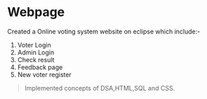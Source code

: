 # Webpage
Created a Online voting system website on eclipse which include:-
1. Voter Login
2. Admin Login
3. Check result
4. Feedback page
5. New voter register
> Implemented concepts of DSA,HTML,SQL and CSS.
